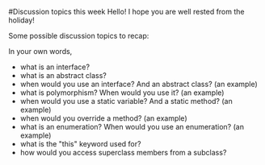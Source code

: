 #Discussion topics this week
Hello! I hope you are well rested from the holiday! 

Some possible discussion topics to recap:

In your own words, 

- what is an interface?
- what is an abstract class?
- when would you use an interface? And an abstract class? (an example)
- what is polymorphism? When would you use it? (an example)
- when would you use a static variable? And a static method? (an example)
- when would you override a method? (an example)
- what is an enumeration? When would you use an enumeration? (an example)
- what is the "this" keyword used for?
- how would you access superclass members from a subclass?
